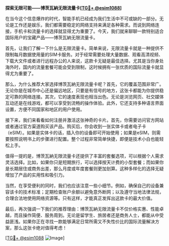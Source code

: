 **探索无限可能——博茨瓦納无限流量卡[[TG💪+ @esim1088](https://t.me/s/esim1088)]**

在当今这个信息爆炸的时代，智能手机已经成为我们生活中不可或缺的一部分。无论是工作还是娱乐，我们都需要稳定的网络支持来满足各种需求。而说到网络连接，手机卡和流量卡的选择就显得尤为重要了。今天，我们就来聊聊一款特别适合国际用户的宝藏产品——博茨瓦納无限流量卡。

首先，让我们了解一下什么是无限流量卡。简单来说，无限流量卡就是一种提供不限制每月数据使用量的SIM卡服务。对于经常需要处理大量数据、观看高清视频、下载大文件或者进行远程办公的人来说，这款卡无疑是最佳选择。尤其是当你身处海外时，国内的流量套餐可能会受到限制，这时候拥有一张优质的国际流量卡就显得尤为重要了。

那么，为什么推荐大家选择博茨瓦納无限流量卡呢？首先，它的覆盖范围非常广。无论你是在城市中心还是偏远地区，只要是有信号的地方，这张卡都能为你提供稳定可靠的网络连接。其次，它的速度表现也相当出色。无论是浏览网页、社交媒体互动还是在线游戏，都可以享受到流畅的操作体验。此外，它还支持多种语言界面设置，方便不同国家和地区的用户使用。

接下来，我们来看看如何注册并激活这张神奇的卡片。首先，你需要访问官方网站或者通过官方渠道购买该产品。购买后，你会收到一张实体卡或者电子卡（eSIM）。如果是实体卡的话，插入你的设备即可开始使用；如果是eSIM，则需要按照说明书上的步骤进行配置。整个过程非常简单快捷，即便是技术小白也能轻松上手。

值得一提的是，博茨瓦納无限流量卡还提供了丰富的套餐选项，可以根据个人需求灵活选择。比如，如果你只是短期旅行，可以选择按天计费的小型套餐；而如果你是长期居住或商务出差，那么月度或年度套餐则更加划算。这种多样化的选择无疑增加了产品的实用性和吸引力。

当然，在享受便利的同时，我们也应该注意一些小细节。例如，确保自己的设备兼容该卡的技术标准；定期检查账户余额以避免意外断网；以及遵守当地法律法规，合理合法地使用网络资源等。只有这样，才能真正发挥出这款卡的最大价值。

最后，再次强调一下我们的推荐理由：博茨瓦納无限流量卡不仅价格实惠、性能卓越，而且操作简便、服务周到。无论是留学生、旅居者还是商务人士，都能从中受益匪浅。如果你正在寻找一款能够满足日常所需又不失性价比的国际流量解决方案，那么这张卡绝对值得考虑！

[[TG💪+ @esim1088](https://t.me/s/esim1088) ![Image](https://i.postimg.cc/4NQfJmqS/Snipaste-2025-05-13-00-14-12.png)]